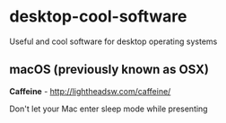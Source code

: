 # desktop-cool-software

Useful and cool software for desktop operating systems

## macOS (previously known as OSX)

**Caffeine** - http://lightheadsw.com/caffeine/

Don't let your Mac enter sleep mode while presenting
